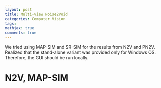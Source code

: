 ```yaml
---
layout: post
title: Multi-view Noise2Void 
categories: Computer Vision
tags:
mathjax: true
comments: true
---
```

 
We tried using MAP-SIM and SR-SIM for the results from N2V and PN2V. Realized that the stand-alone variant was provided only for Windows OS. Therefore, the GUI should be run locally.  

# N2V, MAP-SIM


